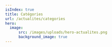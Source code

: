 ```yaml
---
isIndex: true
title: Catégories
url: /actualites/categories
hero: 
  image:
      src: /images/uploads/hero-actualites.png
      background_image: true
---
```

